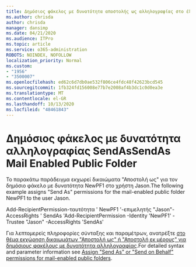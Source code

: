 ```yaml
---
title: Δημόσιος φάκελος με δυνατότητα αποστολής ως αλληλογραφίας στο έξω
ms.author: chrisda
author: chrisda
manager: dansimp
ms.date: 04/21/2020
ms.audience: ITPro
ms.topic: article
ms.service: o365-administration
ROBOTS: NOINDEX, NOFOLLOW
localization_priority: Normal
ms.custom:
- "1956"
- "3500007"
ms.openlocfilehash: ed62c6d7db0ae532f806ce4fdc48f42623bcd545
ms.sourcegitcommit: 1fb324fd156008e77b7e2008af4b3dc1c0d0ea3e
ms.translationtype: MT
ms.contentlocale: el-GR
ms.lasthandoff: 10/13/2020
ms.locfileid: "48461843"
---
```

# <a name="sendas-mail-enabled-public-folder"></a><span data-ttu-id="5fd7f-102">Δημόσιος φάκελος με δυνατότητα αλληλογραφίας SendAs</span><span class="sxs-lookup"><span data-stu-id="5fd7f-102">SendAs Mail Enabled Public Folder</span></span>

<span data-ttu-id="5fd7f-103">Το παρακάτω παράδειγμα εκχωρεί δικαιώματα "Αποστολή ως" για τον δημόσιο φάκελο με δυνατότητα NewPF1 στο χρήστη Jason.</span><span class="sxs-lookup"><span data-stu-id="5fd7f-103">The following example assigns "Send As" permissions for the mail-enabled public folder NewPF1 to the user Jason.</span></span>

<span data-ttu-id="5fd7f-104">Add-RecipientPermission-ταυτότητα ' NewPF1 '-επιμελητής "Jason"-AccessRights ' SendAs '</span><span class="sxs-lookup"><span data-stu-id="5fd7f-104">Add-RecipientPermission -Identity 'NewPF1' -Trustee "Jason" -AccessRights 'SendAs'</span></span>

<span data-ttu-id="5fd7f-105">Για λεπτομερείς πληροφορίες σύνταξης και παραμέτρων, ανατρέξτε [στο θέμα εκχώρηση δικαιωμάτων "Αποστολή ως" ή "Αποστολή εκ μέρους" για δημόσιους φακέλους με δυνατότητα αλληλογραφίας](https://docs.microsoft.com/exchange/collaboration-exo/public-folders/assign-permissions-mail-enabled-pfs).</span><span class="sxs-lookup"><span data-stu-id="5fd7f-105">For detailed syntax and parameter information see [Assign "Send As" or "Send on Behalf" permissions for mail-enabled public folders](https://docs.microsoft.com/exchange/collaboration-exo/public-folders/assign-permissions-mail-enabled-pfs).</span></span>


